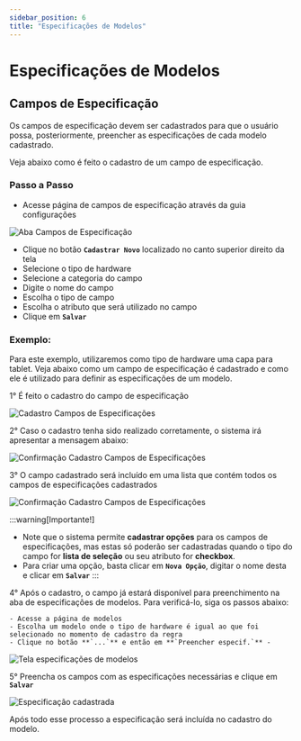 ```yaml
---
sidebar_position: 6
title: "Especificações de Modelos"
---
```


# Especificações de Modelos

## Campos de Especificação

Os campos de especificação devem ser cadastrados para que o usuário possa, posteriormente, preencher as especificações de cada modelo cadastrado.

Veja abaixo como é feito o cadastro de um campo de especificação.

### Passo a Passo

- Acesse página de campos de especificação através da guia configurações

![Aba Campos de Especificação](/img/images/aba_campos_especificacao.png)

- Clique no botão **`Cadastrar Novo`** localizado no canto superior direito da tela
- Selecione o tipo de hardware
- Selecione a categoria do campo
- Digite o nome do campo
- Escolha o tipo de campo
- Escolha o atributo que será utilizado no campo
- Clique em **`Salvar`**

### Exemplo:

Para este exemplo, utilizaremos como tipo de hardware uma capa para tablet. Veja abaixo como um campo de especificação é cadastrado e como ele é utilizado para definir as especificações de um modelo.

1° É feito o cadastro do campo de especificação

![Cadastro Campos de Especificações](/img/images/cadastro_campos_especificacoes.png)

2° Caso o cadastro tenha sido realizado corretamente, o sistema irá apresentar a mensagem abaixo:

![Confirmação Cadastro Campos de Especificações](/img/images/confirmacao_cadastro_campo.png)

3° O campo cadastrado será incluído em uma lista que contém todos os campos de especificações cadastrados

![Confirmação Cadastro Campos de Especificações](/img/images/lista_campos.png)

:::warning[Importante!]

- Note que o sistema permite **cadastrar opções** para os campos de especificações, mas estas só poderão ser cadastradas quando o tipo do campo for **lista de seleção** ou seu atributo for **checkbox**.
- Para criar uma opção, basta clicar em **`Nova Opção`**, digitar o nome desta e clicar em **`Salvar`**
  :::

4° Após o cadastro, o campo já estará disponível para preenchimento na aba de especificações de modelos. Para verificá-lo, siga os passos abaixo:

    - Acesse a página de modelos
    - Escolha um modelo onde o tipo de hardware é igual ao que foi selecionado no momento de cadastro da regra
    - Clique no botão **`...`** e então em **`Preencher especif.`** -

![Tela especificações de modelos](/img/images/pagina_modelos_espec.png)

5° Preencha os campos com as especificações necessárias e clique em **`Salvar`**

![Especificação cadastrada](/img/images/espec_cadastrada.png)

Após todo esse processo a especificação será incluída no cadastro do modelo.
